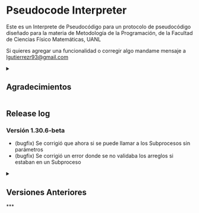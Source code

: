 # Pseudocode Interpreter

Este es un Interprete de Pseudocódigo para un protocolo de pseudocódigo diseñado para la materia de Metodología de la Programación, de la Facultad de Ciencias Físico Matemáticas, UANL


Si quieres agregar una funcionalidad o corregir algo mandame mensaje a lgutierrezr93@gmail.com

<details>
  <summary><h2> Agradecimientos</h2></summary>
Quiero agradecer a todas las personas que han probado, reportado errores y sugerido mejoras para este proyecto.

En especial a:

- [@arnoldae9](https://github.com/arnoldae9) por ayudar en la detección de bugs en la 1.30.5-beta.

¡Gracias por hacer este proyecto mejor!
</details>


## Release log 

### Versión 1.30.6-beta
- (bugfix) Se corrigió que ahora si se puede llamar a los Subprocesos sin parámetros
- (bugfix) Se corrigió un error donde se no validaba los arreglos si estaban en un Subproceso

<details>
  <summary><h2>Versiones Anteriores</h2></summary>
### Versión 1.30.5-beta
- Se agregaron 30 palabras reservadas
- Se agregó argparse para recibir el archivo, versión y exportar
- Se compiló en linux
</details>
***
